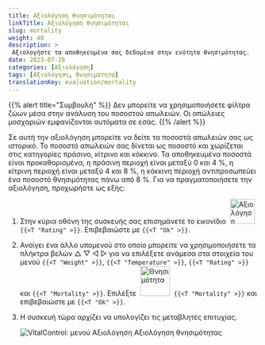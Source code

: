 ```yaml
---
title: Αξιολόγηση θνησιμότητας
linkTitle: Αξιολόγηση θνησιμότητας
slug: mortality
weight: 40
description: >
 Αξιολογήστε τα αποθηκευμένα σας δεδομένα στην ενότητα θνησιμότητας.
date: 2023-07-26
categories: [Αξιολόγηση]
tags: [Αξιολόγηση, Θνησιμότητα]
translationKey: evaluation/mortality
---
```

{{% alert title="Συμβουλή" %}}
Δεν μπορείτε να χρησιμοποιήσετε φίλτρα ζώων μέσα στην ανάλυση του ποσοστού απωλειών. Οι απώλειες μοσχαριών εμφανίζονται αυτόματα σε εσάς.
{{% /alert %}}

Σε αυτή την αξιολόγηση μπορείτε να δείτε τα ποσοστά απωλειών σας ως ιστορικό. Το ποσοστό απωλειών σας δίνεται ως ποσοστό και χωρίζεται στις κατηγορίες πράσινο, κίτρινο και κόκκινο. Τα αποθηκευμένα ποσοστά είναι προκαθορισμένα, η πράσινη περιοχή είναι μεταξύ 0 και 4 %, η κίτρινη περιοχή είναι μεταξύ 4 και 8 %, η κόκκινη περιοχή αντιπροσωπεύει ένα ποσοστό θνησιμότητας πάνω από 8 %.
Για να πραγματοποιήσετε την αξιολόγηση, προχωρήστε ως εξής:

1. Στην κύρια οθόνη της συσκευής σας επισημάνετε το εικονίδιο &nbsp;<img src="/icons/main/evaluation.svg" width="50" align="bottom" alt="Αξιολόγηση" />&nbsp; `{{<T "Rating" >}}`. Επιβεβαιώστε με `{{<T "Ok" >}}`.

2. Ανοίγει ένα άλλο υπομενού στο οποίο μπορείτε να χρησιμοποιήσετε τα πλήκτρα βελών △ ▽ ◁ ▷ για να επιλέξετε ανάμεσα στα στοιχεία του μενού `{{<T "Weight" >}}`, `{{<T "Temperature" >}}`, `{{<T "Rating" >}}` και `{{<T "Mortality" >}}`. Επιλέξτε &nbsp;<img src="/icons/evaluation/calflosses.svg" width="60" align="bottom" alt="Θνησιμότητα" />&nbsp; `{{<T "Mortality" >}}` και επιβεβαιώστε με `{{<T "Ok" >}}`.

3. Η συσκευή τώρα αρχίζει να υπολογίζει τις μεταβλητές επιτυχίας.

   ![VitalControl: μενού Αξιολόγηση Αξιολόγηση θνησιμότητας](../images/mortality.png "Αξιολόγηση θνησιμότητας")

